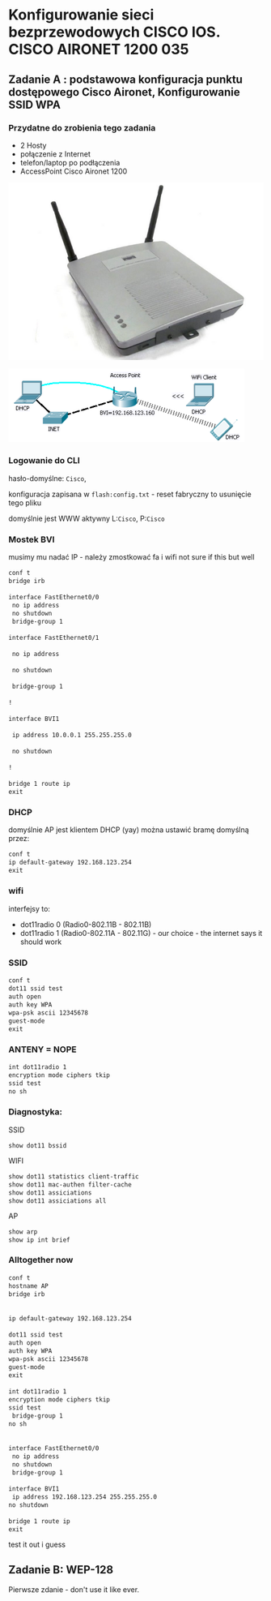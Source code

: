 # Konfigurowanie sieci bezprzewodowych CISCO IOS. CISCO AIRONET 1200 035

## Zadanie A : podstawowa konfiguracja punktu dostępowego Cisco Aironet, Konfigurowanie SSID WPA

### Przydatne do zrobienia tego zadania

+ 2 Hosty
+ połączenie z Internet
+ telefon/laptop po podłączenia
+ AccessPoint Cisco Aironet 1200

![AccessPoint Cisco Aironet 1200](035-2.png)

![diagram-1](035-1.png)

### Logowanie do CLI

hasło-domyślne: `Cisco`,

konfiguracja zapisana w `flash:config.txt` - reset fabryczny to usunięcie tego pliku

domyślnie jest WWW aktywny L:`Cisco`, P:`Cisco`

### Mostek BVI

musimy mu nadać IP - należy zmostkować fa i wifi
not sure if this but well 

```CISCOIOS
conf t
bridge irb

interface FastEthernet0/0
 no ip address
 no shutdown
 bridge-group 1

interface FastEthernet0/1

 no ip address

 no shutdown

 bridge-group 1

!

interface BVI1

 ip address 10.0.0.1 255.255.255.0

 no shutdown

!

bridge 1 route ip
exit
```

### DHCP

domyślnie AP jest klientem DHCP (yay)
można ustawić bramę domyślną przez:

```CISCOIOS
conf t
ip default-gateway 192.168.123.254
exit
```

### wifi

interfejsy to:

- dot11radio 0 (Radio0-802.11B - 802.11B)
- dot11radio 1 (Radio0-802.11A - 802.11G) - our choice - the internet says it should work

### SSID

```CISCOIOS
conf t
dot11 ssid test
auth open
auth key WPA
wpa-psk ascii 12345678
guest-mode
exit
```

### ANTENY = NOPE

```CISCOIOS
int dot11radio 1
encryption mode ciphers tkip
ssid test
no sh
```

### Diagnostyka:

SSID

```CISCOiOS
show dot11 bssid
```

WIFI

``` CICCOiOS
show dot11 statistics client-traffic
show dot11 mac-authen filter-cache
show dot11 assiciations
show dot11 assiciations all
```

AP

```Cicsoios
show arp
show ip int brief
```

### Alltogether now


```CISCOIOS
conf t
hostname AP
bridge irb


ip default-gateway 192.168.123.254

dot11 ssid test
auth open
auth key WPA
wpa-psk ascii 12345678
guest-mode
exit

int dot11radio 1
encryption mode ciphers tkip
ssid test
 bridge-group 1
no sh


interface FastEthernet0/0
 no ip address
 no shutdown
 bridge-group 1

interface BVI1
 ip address 192.168.123.254 255.255.255.0
no shutdown

bridge 1 route ip
exit
```

test it out i guess

## Zadanie B: WEP-128

Pierwsze zdanie - don't use it like ever.



